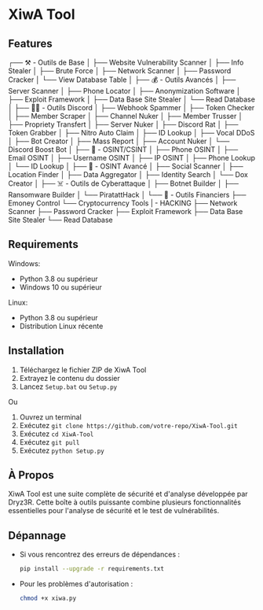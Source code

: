 # XiwA Tool

## Features

┌── ⚒️ - Outils de Base
│   ├── Website Vulnerability Scanner
│   ├── Info Stealer
│   ├── Brute Force
│   ├── Network Scanner
│   ├── Password Cracker
│   └── View Database Table
│
├── 💰 - Outils Avancés
│   ├── Server Scanner
│   ├── Phone Locator
│   ├── Anonymization Software
│   ├── Exploit Framework
│   ├── Data Base Site Stealer
│   └── Read Database
│
├── 🕵️‍♂️ - Outils Discord
│   ├── Webhook Spammer
│   ├── Token Checker
│   ├── Member Scraper
│   ├── Channel Nuker
│   ├── Member Trusser
│   ├── Propriety Transfert
│   ├── Server Nuker
│   ├── Discord Rat
│   ├── Token Grabber
│   ├── Nitro Auto Claim
│   ├── ID Lookup
│   ├── Vocal DDoS
│   ├── Bot Creator
│   ├── Mass Report
│   ├── Account Nuker
│   └── Discord Boost Bot
│
├── 🔎 - OSINT/CSINT
│   ├── Phone OSINT
│   ├── Email OSINT
│   ├── Username OSINT
│   ├── IP OSINT
│   ├── Phone Lookup
│   └── ID Lookup
│
├── 🔧 - OSINT Avancé
│   ├── Social Scanner
│   ├── Location Finder
│   ├── Data Aggregator
│   ├── Identity Search
│   └── Dox Creator
│
├── ☠️ - Outils de Cyberattaque
│   ├── Botnet Builder
│   ├── Ransomware Builder
│   └── PiratattHack
│
└── 💸 - Outils Financiers
    ├── Emoney Control
    └── Cryptocurrency Tools
    |
     - HACKING
    ├── Network Scanner
    ├── Password Cracker
    ├── Exploit Framework
    ├── Data Base Site Stealer
    └── Read Database

## Requirements

Windows:
- Python 3.8 ou supérieur
- Windows 10 ou supérieur

Linux:
- Python 3.8 ou supérieur
- Distribution Linux récente

## Installation

1. Téléchargez le fichier ZIP de XiwA Tool
2. Extrayez le contenu du dossier
3. Lancez `Setup.bat` ou `Setup.py`

Ou

1. Ouvrez un terminal
2. Exécutez `git clone https://github.com/votre-repo/XiwA-Tool.git`
3. Exécutez `cd XiwA-Tool`
4. Exécutez `git pull`
5. Exécutez `python Setup.py`

## À Propos
XiwA Tool est une suite complète de sécurité et d'analyse développée par Dryz3R. Cette boîte à outils puissante combine plusieurs fonctionnalités essentielles pour l'analyse de sécurité et le test de vulnérabilités.

## Dépannage

- Si vous rencontrez des erreurs de dépendances :
  ```bash
  pip install --upgrade -r requirements.txt
  ```
- Pour les problèmes d'autorisation :
  ```bash
  chmod +x xiwa.py
  ```
